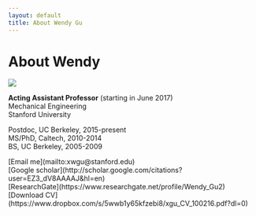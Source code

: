 ```yaml
---
layout: default
title: About Wendy Gu
---
```


# About Wendy

<img src="{{ site.baseurl }}/public/images/xwg_head.jpg" style="max-width: 350px" />

**Acting Assistant Professor** (starting in June 2017)</br>
Mechanical Engineering</br>
Stanford University </br>

Postdoc, UC Berkeley, 2015-present</br>
MS/PhD, Caltech, 2010-2014</br>
BS, UC Berkeley, 2005-2009</br>

<span class="octicon octicon-mail">
  [Email me](mailto:xwgu@stanford.edu)
</span></br>
<span class="octicon octicon-book">
  [Google scholar](http://scholar.google.com/citations?user=EZ3_dV8AAAAJ&hl=en)
</span></br>
<span class="octicon octicon-organization">
  [ResearchGate](https://www.researchgate.net/profile/Wendy_Gu2)
</span></br>
<span class="octicon octicon-check">
[Download CV](https://www.dropbox.com/s/5wwb1y65kfzebi8/xgu_CV_100216.pdf?dl=0)
</span></br>
